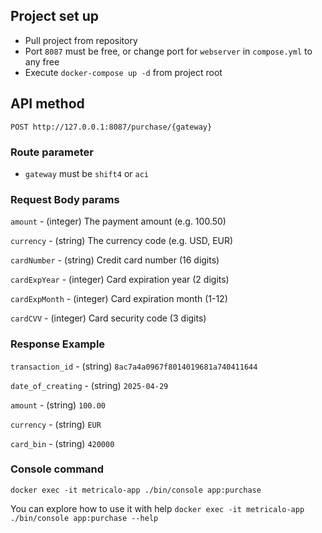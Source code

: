 ## Project set up

* Pull project from repository
* Port `8087` must be free, or change port for `webserver` in `compose.yml` to any free
* Execute `docker-compose up -d` from project root

## API method
`POST http://127.0.0.1:8087/purchase/{gateway}`

### Route parameter
* `gateway` must be `shift4` or `aci`

### Request Body params
`amount` - (integer) The payment amount (e.g. 100.50)

`currency` - (string) The currency code (e.g. USD, EUR)

`cardNumber` - (string) Credit card number (16 digits)

`cardExpYear` - (integer) Card expiration year (2 digits)

`cardExpMonth` - (integer) Card expiration month (1-12)

`cardCVV` - (integer) Card security code (3 digits)

### Response Example
`transaction_id` - (string) `8ac7a4a0967f8014019681a740411644`

`date_of_creating` - (string) `2025-04-29`

`amount` - (string) `100.00`

`currency` - (string) `EUR`

`card_bin` - (string) `420000`

### Console command
`docker exec -it metricalo-app ./bin/console app:purchase`

You can explore how to use it with help `docker exec -it metricalo-app ./bin/console app:purchase --help`